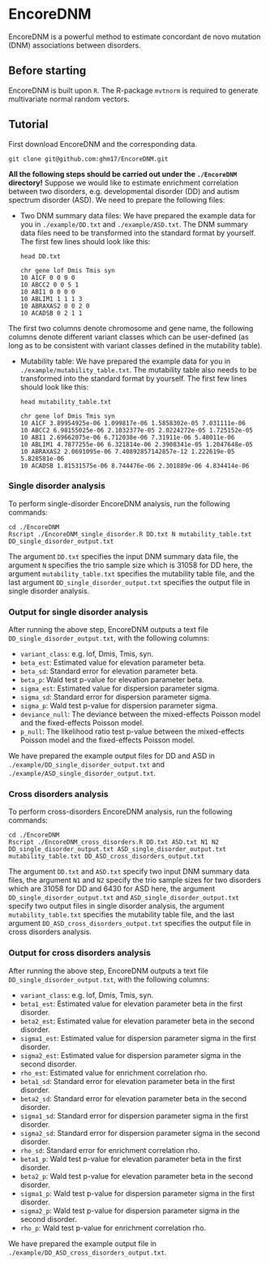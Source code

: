 # EncoreDNM
EncoreDNM is a powerful method to estimate concordant de novo mutation (DNM) associations between disorders. 

## Before starting
EncoreDNM is built upon `R`. The R-package `mvtnorm` is required to generate multivariate normal random vectors. 

## Tutorial
First download EncoreDNM and the corresponding data.
        
    git clone git@github.com:ghm17/EncoreDNM.git

**All the following steps should be carried out under the `./EncoreDNM` directory!** Suppose we would like to estimate enrichment correlation between two disorders, e.g. developmental disorder (DD) and autism spectrum disorder (ASD). We need to prepare the following files:
* Two DNM summary data files: We have prepared the example data for you in `./example/DD.txt` and `./example/ASD.txt`. The DNM summary data files need to be transformed into the standard format by yourself. The first few lines should look like this: 

      head DD.txt
      
      chr gene lof Dmis Tmis syn
      10 A1CF 0 0 0 0
      10 ABCC2 0 0 5 1
      10 ABI1 0 0 0 0
      10 ABLIM1 1 1 1 3
      10 ABRAXAS2 0 0 2 0
      10 ACADSB 0 2 1 1

The first two columns denote chromosome and gene name, the following columns denote different variant classes which can be user-defined (as long as to be consistent with variant classes defined in the mutability table). 
* Mutability table: We have prepared the example data for you in `./example/mutability_table.txt`. The mutability table also needs to be transformed into the standard format by yourself. The first few lines should look like this: 

      head mutability_table.txt

      chr gene lof Dmis Tmis syn
      10 A1CF 3.89954925e-06 1.099817e-06 1.5858302e-05 7.031111e-06
      10 ABCC2 6.98155025e-06 2.1032377e-05 2.0224272e-05 1.725152e-05
      10 ABI1 2.69662075e-06 6.712038e-06 7.31911e-06 5.48011e-06
      10 ABLIM1 4.7877255e-06 6.321814e-06 2.3908341e-05 1.2047648e-05
      10 ABRAXAS2 2.0691095e-06 7.40892857142857e-12 1.222619e-05 5.828581e-06
      10 ACADSB 1.81531575e-06 8.744476e-06 2.301889e-06 4.834414e-06

### Single disorder analysis
To perform single-disorder EncoreDNM analysis, run the following commands:
    
    cd ./EncoreDNM
    Rscript ./EncoreDNM_single_disorder.R DD.txt N mutability_table.txt DD_single_disorder_output.txt

The argument `DD.txt` specifies the input DNM summary data file, the argument `N` specifies the trio sample size which is 31058 for DD here, the argument `mutability_table.txt` specifies the mutability table file, and the last argument `DD_single_disorder_output.txt` specifies the output file in single disorder analysis. 

### Output for single disorder analysis
After running the above step, EncoreDNM outputs a text file `DD_single_disorder_output.txt`, with the following columns:

* `variant_class`: e.g. lof, Dmis, Tmis, syn. 
* `beta_est`: Estimated value for elevation parameter beta. 
* `beta_sd`: Standard error for elevation parameter beta. 
* `beta_p`: Wald test p-value for elevation parameter beta. 
* `sigma_est`: Estimated value for dispersion parameter sigma. 
* `sigma_sd`: Standard error for dispersion parameter sigma. 
* `sigma_p`: Wald test p-value for dispersion parameter sigma. 
* `deviance_null`: The deviance between the mixed-effects Poisson model and the fixed-effects Poisson model.
* `p_null`: The likelihood ratio test p-value between the mixed-effects Poisson model and the fixed-effects Poisson model. 

We have prepared the example output files for DD and ASD in `./example/DD_single_disorder_output.txt` and `./example/ASD_single_disorder_output.txt`. 


### Cross disorders analysis
To perform cross-disorders EncoreDNM analysis, run the following commands:
    
    cd ./EncoreDNM
    Rscript ./EncoreDNM_cross_disorders.R DD.txt ASD.txt N1 N2 DD_single_disorder_output.txt ASD_single_disorder_output.txt mutability_table.txt DD_ASD_cross_disorders_output.txt

The argument `DD.txt` and `ASD.txt` specify two input DNM summary data files, the argument `N1` and `N2` specify the trio sample sizes for two disorders which are 31058 for DD and 6430 for ASD here, the argument `DD_single_disorder_output.txt` and `ASD_single_disorder_output.txt` specify two output files in single disorder analysis, the argument `mutability_table.txt` specifies the mutability table file, and the last argument `DD_ASD_cross_disorders_output.txt` specifies the output file in cross disorders analysis. 

### Output for cross disorders analysis
After running the above step, EncoreDNM outputs a text file `DD_single_disorder_output.txt`, with the following columns:

* `variant_class`: e.g. lof, Dmis, Tmis, syn. 
* `beta1_est`: Estimated value for elevation parameter beta in the first disorder. 
* `beta2_est`: Estimated value for elevation parameter beta in the second disorder. 
* `sigma1_est`: Estimated value for dispersion parameter sigma in the first disorder. 
* `sigma2_est`: Estimated value for dispersion parameter sigma in the second disorder. 
* `rho_est`: Estimated value for enrichment correlation rho. 
* `beta1_sd`: Standard error for elevation parameter beta in the first disorder. 
* `beta2_sd`: Standard error for elevation parameter beta in the second disorder. 
* `sigma1_sd`: Standard error for dispersion parameter sigma in the first disorder. 
* `sigma2_sd`: Standard error for dispersion parameter sigma in the second disorder. 
* `rho_sd`: Standard error for enrichment correlation rho. 
* `beta1_p`: Wald test p-value for elevation parameter beta in the first disorder. 
* `beta2_p`: Wald test p-value for elevation parameter beta in the second disorder. 
* `sigma1_p`: Wald test p-value for dispersion parameter sigma in the first disorder. 
* `sigma2_p`: Wald test p-value for dispersion parameter sigma in the second disorder. 
* `rho_p`: Wald test p-value for enrichment correlation rho. 

We have prepared the example output file in `./example/DD_ASD_cross_disorders_output.txt`. 
